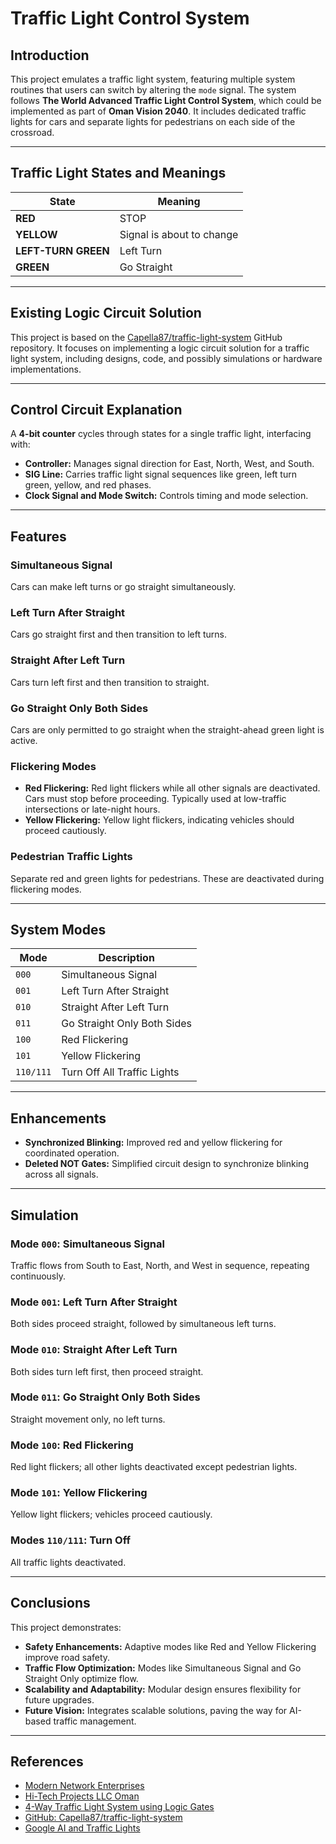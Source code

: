# Traffic Light Control System

## Introduction
This project emulates a traffic light system, featuring multiple system routines that users can switch by altering the `mode` signal. The system follows **The World Advanced Traffic Light Control System**, which could be implemented as part of **Oman Vision 2040**. It includes dedicated traffic lights for cars and separate lights for pedestrians on each side of the crossroad.

---

## Traffic Light States and Meanings

| State                | Meaning                            |
|----------------------|------------------------------------|
| **RED**             | STOP                               |
| **YELLOW**          | Signal is about to change         |
| **LEFT-TURN GREEN** | Left Turn                          |
| **GREEN**           | Go Straight                       |

---

## Existing Logic Circuit Solution
This project is based on the [Capella87/traffic-light-system](https://github.com/Capella87/traffic-light-system) GitHub repository. It focuses on implementing a logic circuit solution for a traffic light system, including designs, code, and possibly simulations or hardware implementations.

---

## Control Circuit Explanation
A **4-bit counter** cycles through states for a single traffic light, interfacing with:
- **Controller:** Manages signal direction for East, North, West, and South.
- **SIG Line:** Carries traffic light signal sequences like green, left turn green, yellow, and red phases.
- **Clock Signal and Mode Switch:** Controls timing and mode selection.

---

## Features

### Simultaneous Signal
Cars can make left turns or go straight simultaneously.

### Left Turn After Straight
Cars go straight first and then transition to left turns.

### Straight After Left Turn
Cars turn left first and then transition to straight.

### Go Straight Only Both Sides
Cars are only permitted to go straight when the straight-ahead green light is active.

### Flickering Modes
- **Red Flickering:** Red light flickers while all other signals are deactivated. Cars must stop before proceeding. Typically used at low-traffic intersections or late-night hours.
- **Yellow Flickering:** Yellow light flickers, indicating vehicles should proceed cautiously.

### Pedestrian Traffic Lights
Separate red and green lights for pedestrians. These are deactivated during flickering modes.

---

## System Modes

| Mode      | Description                                   |
|-----------|-----------------------------------------------|
| `000`     | Simultaneous Signal                          |
| `001`     | Left Turn After Straight                     |
| `010`     | Straight After Left Turn                     |
| `011`     | Go Straight Only Both Sides                 |
| `100`     | Red Flickering                               |
| `101`     | Yellow Flickering                            |
| `110/111` | Turn Off All Traffic Lights                 |

---

## Enhancements
- **Synchronized Blinking:** Improved red and yellow flickering for coordinated operation.
- **Deleted NOT Gates:** Simplified circuit design to synchronize blinking across all signals.

---

## Simulation
### Mode `000`: Simultaneous Signal
Traffic flows from South to East, North, and West in sequence, repeating continuously.

### Mode `001`: Left Turn After Straight
Both sides proceed straight, followed by simultaneous left turns.

### Mode `010`: Straight After Left Turn
Both sides turn left first, then proceed straight.

### Mode `011`: Go Straight Only Both Sides
Straight movement only, no left turns.

### Mode `100`: Red Flickering
Red light flickers; all other lights deactivated except pedestrian lights.

### Mode `101`: Yellow Flickering
Yellow light flickers; vehicles proceed cautiously.

### Modes `110/111`: Turn Off
All traffic lights deactivated.

---

## Conclusions
This project demonstrates:
- **Safety Enhancements:** Adaptive modes like Red and Yellow Flickering improve road safety.
- **Traffic Flow Optimization:** Modes like Simultaneous Signal and Go Straight Only optimize flow.
- **Scalability and Adaptability:** Modular design ensures flexibility for future upgrades.
- **Future Vision:** Integrates scalable solutions, paving the way for AI-based traffic management.

---

## References
- [Modern Network Enterprises](https://www.mne.om/MNE/)
- [Hi-Tech Projects LLC Oman](https://hi-techprojects.com/traffic-engineering-and-road-safety/product/)
- [4-Way Traffic Light System using Logic Gates](https://www.youtube.com/watch?v=2HgFHPS6g4o)
- [GitHub: Capella87/traffic-light-system](https://github.com/Capella87/traffic-light-system)
- [Google AI and Traffic Lights](https://www.wired.com/story/googles-ai-traffic-lights-driving-annoying/)
